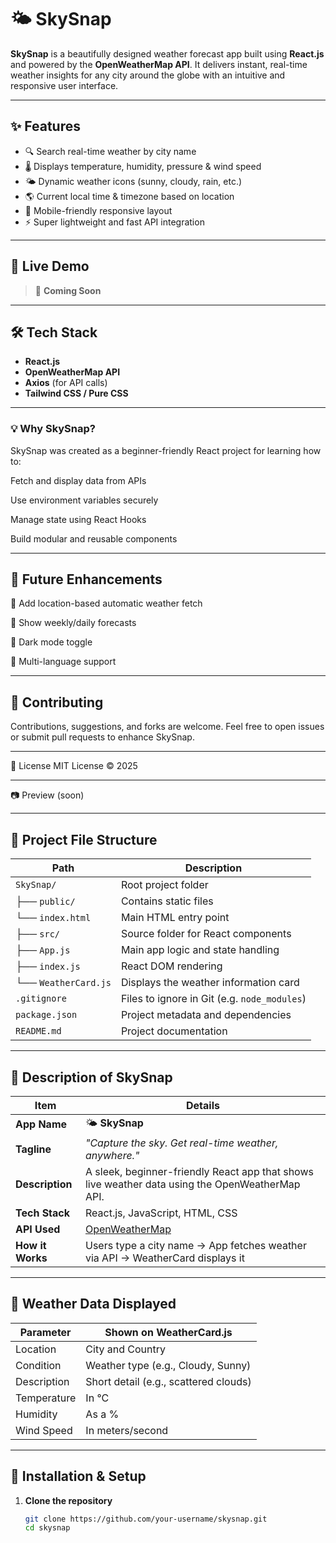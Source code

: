   
# 🌤️ SkySnap

**SkySnap** is a beautifully designed weather forecast app built using **React.js** and powered by the **OpenWeatherMap API**. It delivers instant, real-time weather insights for any city around the globe with an intuitive and responsive user interface.

---

## ✨ Features

- 🔍 Search real-time weather by city name
- 🌡️ Displays temperature, humidity, pressure & wind speed
- 🌤️ Dynamic weather icons (sunny, cloudy, rain, etc.)
- 🌎 Current local time & timezone based on location
- 📱 Mobile-friendly responsive layout
- ⚡ Super lightweight and fast API integration

---

## 🚀 Live Demo

> 🔗 **Coming Soon** 

---

## 🛠️ Tech Stack

- **React.js**
- **OpenWeatherMap API**
- **Axios** (for API calls)
- **Tailwind CSS / Pure CSS**

---

### 💡 Why SkySnap?
SkySnap was created as a beginner-friendly React project for learning how to:

Fetch and display data from APIs

Use environment variables securely

Manage state using React Hooks

Build modular and reusable components

---

## 🧠 Future Enhancements
🔔 Add location-based automatic weather fetch

📅 Show weekly/daily forecasts

🌙 Dark mode toggle

💬 Multi-language support

--- 

## 🤝 Contributing

Contributions, suggestions, and forks are welcome. Feel free to open issues or submit pull requests to enhance SkySnap.

---

📄 License
MIT License
© 2025 

---
📷 Preview (soon)




---
##  📁 Project File Structure

 | Path                 | Description                                  |
| -------------------- | -------------------------------------------- |
| `SkySnap/`           | Root project folder                          |
| ├── `public/`        | Contains static files                        |
| └── `index.html`     | Main HTML entry point                        |
| ├── `src/`           | Source folder for React components           |
| ├── `App.js`         | Main app logic and state handling            |
| ├── `index.js`       | React DOM rendering                          |
| └── `WeatherCard.js` | Displays the weather information card        |
| `.gitignore`         | Files to ignore in Git (e.g. `node_modules`) |
| `package.json`       | Project metadata and dependencies            |
| `README.md`          | Project documentation                        |


---
## 📝 Description of SkySnap

| Item             | Details                                                                                         |
| ---------------- | ----------------------------------------------------------------------------------------------- |
| **App Name**     | 🌤️ **SkySnap**                                                                                 |
| **Tagline**      | *"Capture the sky. Get real-time weather, anywhere."*                                           |
| **Description**  | A sleek, beginner-friendly React app that shows live weather data using the OpenWeatherMap API. |
| **Tech Stack**   | React.js, JavaScript, HTML, CSS                                                                 |
| **API Used**     | [OpenWeatherMap](https://openweathermap.org/api)                                                |
| **How it Works** | Users type a city name → App fetches weather via API → WeatherCard displays it                  |


---

## 🧪 Weather Data Displayed



| Parameter   | Shown on WeatherCard.js               |
| ----------- | ------------------------------------- |
| Location    | City and Country                      |
| Condition   | Weather type (e.g., Cloudy, Sunny)    |
| Description | Short detail (e.g., scattered clouds) |
| Temperature | In °C                                 |
| Humidity    | As a %                                |
| Wind Speed  | In meters/second                      |

---

## 🧩 Installation & Setup

1. **Clone the repository**
   ```bash
   git clone https://github.com/your-username/skysnap.git
   cd skysnap
